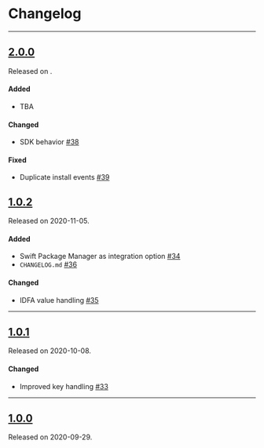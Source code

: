 # Changelog

---
## [2.0.0](https://github.com/Rakuten-Advertising-Developers/RakutenAdvertisingAttribution-iOS-SDK/releases/tag/2.0.0)
Released on .

#### Added

- TBA
#### Changed
- SDK behavior [#38](https://github.com/Rakuten-Advertising-Developers/RakutenAdvertisingAttribution-iOS-SDK/pull/38)

#### Fixed

- Duplicate install events [#39](https://github.com/Rakuten-Advertising-Developers/RakutenAdvertisingAttribution-iOS-SDK/pull/39)

## [1.0.2](https://github.com/Rakuten-Advertising-Developers/RakutenAdvertisingAttribution-iOS-SDK/releases/tag/1.0.2)
Released on 2020-11-05.

#### Added
- Swift Package Manager as integration option [#34](https://github.com/Rakuten-Advertising-Developers/RakutenAdvertisingAttribution-iOS-SDK/pull/34)
- `CHANGELOG.md` [#36](https://github.com/Rakuten-Advertising-Developers/RakutenAdvertisingAttribution-iOS-SDK/pull/36)

#### Changed
- IDFA value handling [#35](https://github.com/Rakuten-Advertising-Developers/RakutenAdvertisingAttribution-iOS-SDK/pull/35)

---

## [1.0.1](https://github.com/Rakuten-Advertising-Developers/RakutenAdvertisingAttribution-iOS-SDK/releases/tag/1.0.1)
Released on 2020-10-08.

#### Changed
- Improved key handling [#33](https://github.com/Rakuten-Advertising-Developers/RakutenAdvertisingAttribution-iOS-SDK/pull/33)

---

## [1.0.0](https://github.com/Rakuten-Advertising-Developers/RakutenAdvertisingAttribution-iOS-SDK/releases/tag/1.0.0)
Released on 2020-09-29.